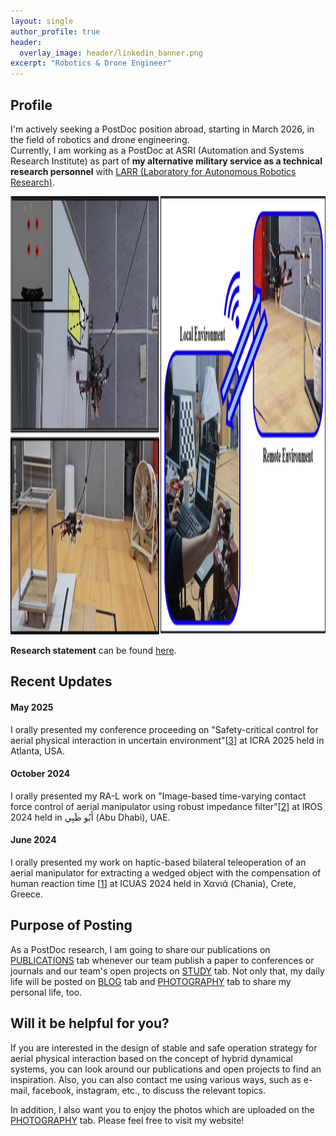 ```yaml
---
layout: single
author_profile: true
header:
  overlay_image: header/linkedin_banner.png
excerpt: "Robotics & Drone Engineer"
---
```


## Profile
I'm actively seeking a PostDoc position abroad, starting in March 2026, in the field of robotics and drone engineering. <br>
Currently, I am working as a PostDoc at ASRI (Automation and Systems Research Institute) as part of **my alternative military service as a technical research personnel** with <a href="https://larr.snu.ac.kr/" target="_blank">LARR (Laboratory for Autonomous Robotics Research)</a>.

<center><img src="/images/tumbnails/homepage_thumbnail.png" width="1941" height="701"></center>

**Research statement** can be found <a href="https://jh-byun.github.io/download/research_statement/Research_Statement_250721.pdf">here</a>.

## Recent Updates

#### May 2025
I orally presented my conference proceeding on "Safety-critical control for aerial physical interaction in uncertain environment"[<a href="https://jh-byun.github.io/pub/ICRA25/">3</a>] at ICRA 2025 held in Atlanta, USA. 

#### October 2024
I orally presented my RA-L work on "Image-based time-varying contact force control of aerial manipulator using robust impedance filter"[<a href="https://jh-byun.github.io/pub/RAL24/">2</a>] at IROS 2024 held in أَبُو ظَبِي (Abu Dhabi), UAE. 

#### June 2024
I orally presented my work on haptic-based bilateral teleoperation of an aerial manipulator for extracting a wedged object with the compensation of human reaction time [<a href="https://jh-byun.github.io/pub/ICUAS24/">1</a>] at ICUAS 2024 held in Χανιά (Chania), Crete, Greece.

## Purpose of Posting
As a PostDoc research, I am going to share our publications on <a href="https://jh-byun.github.io/_pages/pub/index.html">PUBLICATIONS</a> tab whenever our team publish a paper to conferences or journals and our team's open projects on <a href="https://jh-byun.github.io/_pages/pub/index.html">STUDY</a> tab. Not only that, my daily life will be posted on <a href="https://jh-byun.github.io/_pages/blog/index.html">BLOG</a> tab and <a href="https://jh-byun.github.io/_pages/photography/index.html">PHOTOGRAPHY</a> tab to share my personal life, too.

## Will it be helpful for you?
If you are interested in the design of stable and safe operation strategy for aerial physical interaction based on the concept of hybrid dynamical systems, you can look around our publications and open projects to find an inspiration. Also, you can also contact me using various ways, such as e-mail, facebook, instagram, etc., to discuss the relevant topics.

In addition, I also want you to enjoy the photos which are uploaded on the <a href="https://jh-byun.github.io/_pages/photography/index.html">PHOTOGRAPHY</a> tab. Please feel free to visit my website!
